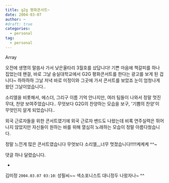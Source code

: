 ```yaml
---
title: g2g 평화콘서트~
date: 2004-03-07
author: ~
#draft: true
categories:
  - personal
tag:
  - personal
---
```




Array

오전에 생명의 말씀사 가서 낮은울타리 3월호를 샀답니다!
기쁜 마음에 책갈피를 하나 집었는데 왠걸,
바로 그날 숭실대학교에서 G2G 평화콘서트를 한다는 
광고를 보게 된 겁니다~
하하하하
그날 저녁 바로 미정이와 그곳에 가서 콘서트를 보았죠
눈이 엄청나게 왔던 그날이었습니다..

소리엘을 비롯해서, 에스더, 그리구 이름 기억 안나지만,
여러 팀들이 나와서 정말 멋진 무대, 찬양 보여주었습니다..
무엇보다 G2G의 찬양하는 모습을 보구,
'기쁨의 찬양'이 무엇인지 알게 되었습니다..

외국 근로자들을 위한 콘서트였기에
외국 근로자 밴드도 나왔는데
비록 연주실력은 뛰어나지 않았지만 자신들이 원하는 바를 위해
열심히 노래하는 모습이 정말 아름다웠습니다.

정말 느낀게 많은 콘서트였습니다
무엇보다 소리엘,,,너무 멋졌습니다!!!!!케케케
^^~


 댓글 하나 달렸습니다.

- 
 김미정 `2004.03.07 03:10`: 
성필씨~~ 색소포니스트 대니정두 나왔자나~ ^^




